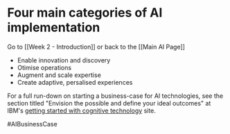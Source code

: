 # Four main categories of AI implementation

Go to [[Week 2 - Introduction]] or back to the [[Main AI Page]]

- Enable innovation and discovery
- Otimise operations
- Augment and scale expertise
- Create adaptive, persalised experiences

For a full run-down on starting a business-case for AI technologies, see the section titled "Envision the possible and define your ideal outcomes" at IBM's [getting started with cognitive technology](https://www.ibm.com/watson/advantage-reports/getting-started-cognitive-technology.html) site.

#AIBusinessCase 